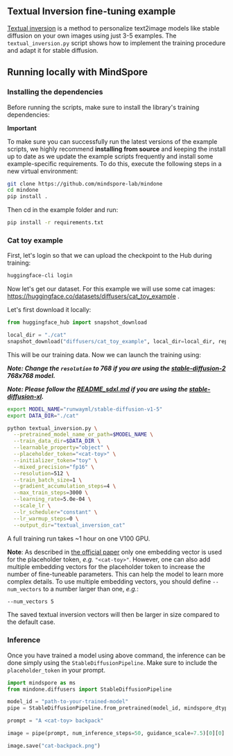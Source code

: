 ## Textual Inversion fine-tuning example

[Textual inversion](https://arxiv.org/abs/2208.01618) is a method to personalize text2image models like stable diffusion on your own images using just 3-5 examples.
The `textual_inversion.py` script shows how to implement the training procedure and adapt it for stable diffusion.


## Running locally with MindSpore

### Installing the dependencies

Before running the scripts, make sure to install the library's training dependencies:

**Important**

To make sure you can successfully run the latest versions of the example scripts, we highly recommend **installing from source** and keeping the install up to date as we update the example scripts frequently and install some example-specific requirements. To do this, execute the following steps in a new virtual environment:
```bash
git clone https://github.com/mindspore-lab/mindone
cd mindone
pip install .
```

Then cd in the example folder and run:
```bash
pip install -r requirements.txt
```

### Cat toy example

First, let's login so that we can upload the checkpoint to the Hub during training:

```bash
huggingface-cli login
```

Now let's get our dataset. For this example we will use some cat images: https://huggingface.co/datasets/diffusers/cat_toy_example .

Let's first download it locally:

```py
from huggingface_hub import snapshot_download

local_dir = "./cat"
snapshot_download("diffusers/cat_toy_example", local_dir=local_dir, repo_type="dataset", ignore_patterns=".gitattributes")
```

This will be our training data.
Now we can launch the training using:

**___Note: Change the `resolution` to 768 if you are using the [stable-diffusion-2](https://huggingface.co/stabilityai/stable-diffusion-2) 768x768 model.___**

**___Note: Please follow the [README_sdxl.md](./README_sdxl.md) if you are using the [stable-diffusion-xl](https://huggingface.co/stabilityai/stable-diffusion-xl-base-1.0).___**

```bash
export MODEL_NAME="runwayml/stable-diffusion-v1-5"
export DATA_DIR="./cat"

python textual_inversion.py \
  --pretrained_model_name_or_path=$MODEL_NAME \
  --train_data_dir=$DATA_DIR \
  --learnable_property="object" \
  --placeholder_token="<cat-toy>" \
  --initializer_token="toy" \
  --mixed_precision="fp16" \
  --resolution=512 \
  --train_batch_size=1 \
  --gradient_accumulation_steps=4 \
  --max_train_steps=3000 \
  --learning_rate=5.0e-04 \
  --scale_lr \
  --lr_scheduler="constant" \
  --lr_warmup_steps=0 \
  --output_dir="textual_inversion_cat"
```

A full training run takes ~1 hour on one V100 GPU.

**Note**: As described in [the official paper](https://arxiv.org/abs/2208.01618)
only one embedding vector is used for the placeholder token, *e.g.* `"<cat-toy>"`.
However, one can also add multiple embedding vectors for the placeholder token
to increase the number of fine-tuneable parameters. This can help the model to learn
more complex details. To use multiple embedding vectors, you should define `--num_vectors`
to a number larger than one, *e.g.*:
```bash
--num_vectors 5
```

The saved textual inversion vectors will then be larger in size compared to the default case.

### Inference

Once you have trained a model using above command, the inference can be done simply using the `StableDiffusionPipeline`. Make sure to include the `placeholder_token` in your prompt.

```python
import mindspore as ms
from mindone.diffusers import StableDiffusionPipeline

model_id = "path-to-your-trained-model"
pipe = StableDiffusionPipeline.from_pretrained(model_id, mindspore_dtype=ms.float16)

prompt = "A <cat-toy> backpack"

image = pipe(prompt, num_inference_steps=50, guidance_scale=7.5)[0][0]

image.save("cat-backpack.png")
```
